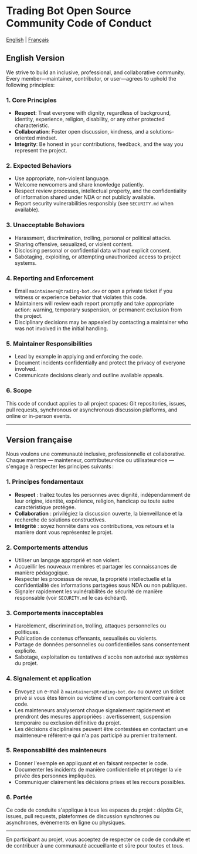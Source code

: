 # Trading Bot Open Source Community Code of Conduct

[English](#code-of-conduct-english) | [Français](#code-de-conduite-francais)

<a id="code-of-conduct-english"></a>
## English Version

We strive to build an inclusive, professional, and collaborative community. Every member—maintainer, contributor, or user—agrees to uphold the following principles:

### 1. Core Principles

- **Respect**: Treat everyone with dignity, regardless of background, identity, experience, religion, disability, or any other protected characteristic.
- **Collaboration**: Foster open discussion, kindness, and a solutions-oriented mindset.
- **Integrity**: Be honest in your contributions, feedback, and the way you represent the project.

### 2. Expected Behaviors

- Use appropriate, non-violent language.
- Welcome newcomers and share knowledge patiently.
- Respect review processes, intellectual property, and the confidentiality of information shared under NDA or not publicly available.
- Report security vulnerabilities responsibly (see `SECURITY.md` when available).

### 3. Unacceptable Behaviors

- Harassment, discrimination, trolling, personal or political attacks.
- Sharing offensive, sexualized, or violent content.
- Disclosing personal or confidential data without explicit consent.
- Sabotaging, exploiting, or attempting unauthorized access to project systems.

### 4. Reporting and Enforcement

- Email `maintainers@trading-bot.dev` or open a private ticket if you witness or experience behavior that violates this code.
- Maintainers will review each report promptly and take appropriate action: warning, temporary suspension, or permanent exclusion from the project.
- Disciplinary decisions may be appealed by contacting a maintainer who was not involved in the initial handling.

### 5. Maintainer Responsibilities

- Lead by example in applying and enforcing the code.
- Document incidents confidentially and protect the privacy of everyone involved.
- Communicate decisions clearly and outline available appeals.

### 6. Scope

This code of conduct applies to all project spaces: Git repositories, issues, pull requests, synchronous or asynchronous discussion platforms, and online or in-person events.

---

<a id="code-de-conduite-francais"></a>
## Version française

Nous voulons une communauté inclusive, professionnelle et collaborative. Chaque membre — mainteneur, contributeur·rice ou utilisateur·rice — s'engage à respecter les principes suivants :

### 1. Principes fondamentaux

- **Respect** : traitez toutes les personnes avec dignité, indépendamment de leur origine, identité, expérience, religion, handicap ou toute autre caractéristique protégée.
- **Collaboration** : privilégiez la discussion ouverte, la bienveillance et la recherche de solutions constructives.
- **Intégrité** : soyez honnête dans vos contributions, vos retours et la manière dont vous représentez le projet.

### 2. Comportements attendus

- Utiliser un langage approprié et non violent.
- Accueillir les nouveaux membres et partager les connaissances de manière pédagogique.
- Respecter les processus de revue, la propriété intellectuelle et la confidentialité des informations partagées sous NDA ou non publiques.
- Signaler rapidement les vulnérabilités de sécurité de manière responsable (voir `SECURITY.md` le cas échéant).

### 3. Comportements inacceptables

- Harcèlement, discrimination, trolling, attaques personnelles ou politiques.
- Publication de contenus offensants, sexualisés ou violents.
- Partage de données personnelles ou confidentielles sans consentement explicite.
- Sabotage, exploitation ou tentatives d'accès non autorisé aux systèmes du projet.

### 4. Signalement et application

- Envoyez un e-mail à `maintainers@trading-bot.dev` ou ouvrez un ticket privé si vous êtes témoin ou victime d'un comportement contraire à ce code.
- Les mainteneurs analyseront chaque signalement rapidement et prendront des mesures appropriées : avertissement, suspension temporaire ou exclusion définitive du projet.
- Les décisions disciplinaires peuvent être contestées en contactant un·e mainteneur·e référent·e qui n'a pas participé au premier traitement.

### 5. Responsabilité des mainteneurs

- Donner l'exemple en appliquant et en faisant respecter le code.
- Documenter les incidents de manière confidentielle et protéger la vie privée des personnes impliquées.
- Communiquer clairement les décisions prises et les recours possibles.

### 6. Portée

Ce code de conduite s'applique à tous les espaces du projet : dépôts Git, issues, pull requests, plateformes de discussion synchrones ou asynchrones, évènements en ligne ou physiques.

---

En participant au projet, vous acceptez de respecter ce code de conduite et de contribuer à une communauté accueillante et sûre pour toutes et tous.
